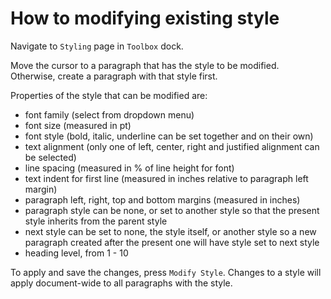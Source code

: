 # How to modifying existing style

Navigate to `Styling` page in `Toolbox` dock.

Move the cursor to a paragraph that has the style to be modified. Otherwise, create a paragraph with that style first. 

Properties of the style that can be modified are:

- font family (select from dropdown menu)
- font size (measured in pt)
- font style (bold, italic, underline can be set together and on their own)
- text alignment (only one of left, center, right and justified alignment can be selected)
- line spacing (measured in % of line height for font)
- text indent for first line (measured in inches relative to paragraph left margin)
- paragraph left, right, top and bottom margins (measured in inches)
- paragraph style can be none, or set to another style so that the present style inherits from the parent style
- next style can be set to none, the style itself, or another style so a new paragraph created after the present one will have style set to next style
- heading level, from 1 - 10

To apply and save the changes, press `Modify Style`. Changes to a style will apply document-wide to all paragraphs with the style.
